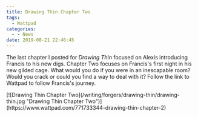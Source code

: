 ```yaml
---
title: Drawing Thin Chapter Two
tags: 
  - Wattpad
categories:
  - - News
date: 2019-08-21 22:46:45
---
```


The last chapter I posted for *Drawing Thin* focused on Alexis introducing Francis to his new digs.  Chapter Two focuses on Francis's first night in his new gilded cage.  What would you do if you were in an inescapable room?  Would you crack or could you find a way to deal with it?  Follow the link to Wattpad to follow Francis's journey.<!-- more -->
<div class="center">[![Drawing Thin Chapter Two](/writing/forgers/drawing-thin/drawing-thin.jpg "Drawing Thin Chapter Two")](https://www.wattpad.com/771733344-drawing-thin-chapter-2)</div>